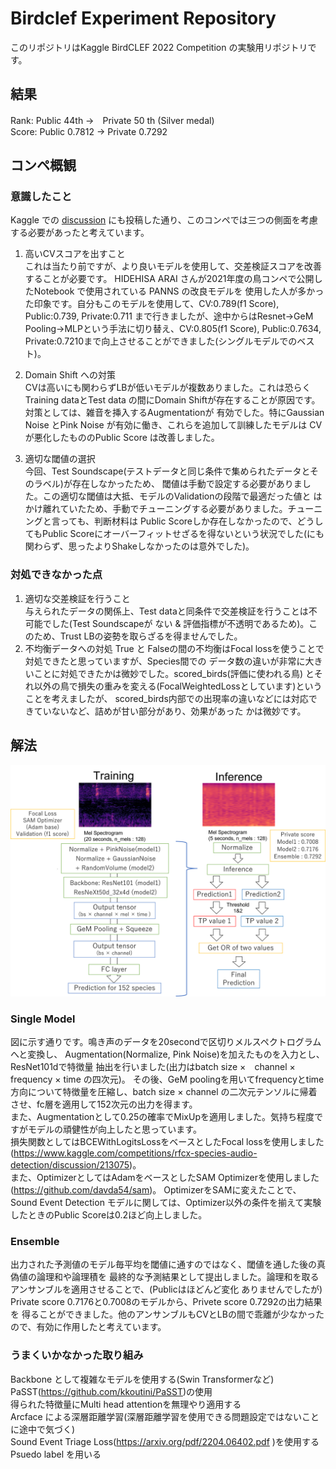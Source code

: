 # Birdclef Experiment Repository

このリポジトリはKaggle BirdCLEF 2022 Competition の実験用リポジトリです。

## 結果
Rank: Public 44th →　Private 50 th (Silver medal)  
Score: Public 0.7812 → Private 0.7292
## コンペ概観

### 意識したこと
Kaggle での [discussion](https://www.kaggle.com/competitions/birdclef-2022/discussion/321668) にも投稿した通り、このコンペでは三つの側面を考慮する必要があったと考えています。

1. 高いCVスコアを出すこと  
これは当たり前ですが、より良いモデルを使用して、交差検証スコアを改善することが必要です。
HIDEHISA ARAI さんが2021年度の鳥コンペで公開したNotebook で使用されている PANNS の改良モデルを
使用した人が多かった印象です。自分もこのモデルを使用して、CV:0.789(f1 Score), Public:0.739, Private:0.711
まで行きましたが、途中からはResnet→GeM Pooling→MLPという手法に切り替え、CV:0.805(f1 Score), Public:0.7634, Private:0.7210まで向上させることができました(シングルモデルでのベスト)。

2. Domain Shift への対策  
CVは高いにも関わらずLBが低いモデルが複数ありました。これは恐らくTraining dataとTest data
の間にDomain Shiftが存在することが原因です。対策としては、雑音を挿入するAugmentationが
有効でした。特にGaussian Noise とPink Noise が有効に働き、これらを追加して訓練したモデルは
CVが悪化したもののPublic Score は改善しました。

3. 適切な閾値の選択  
今回、Test Soundscape(テストデータと同じ条件で集められたデータとそのラベル)が存在しなかったため、
閾値は手動で設定する必要がありました。この適切な閾値は大抵、モデルのValidationの段階で最適だった値と
はかけ離れていたため、手動でチューニングする必要がありました。チューニングと言っても、判断材料は
Public Scoreしか存在しなかったので、どうしてもPublic Scoreにオーバーフィットせざるを得ないという状況でした(にも関わらず、思ったよりShakeしなかったのは意外でした)。


### 対処できなかった点
1. 適切な交差検証を行うこと  
与えられたデータの関係上、Test dataと同条件で交差検証を行うことは不可能でした(Test Soundscapeが
ない & 評価指標が不透明であるため)。このため、Trust LBの姿勢を取らざるを得ませんでした。
2. 不均衡データへの対処
True と Falseの間の不均衡はFocal lossを使うことで対処できたと思っていますが、Species間での
データ数の違いが非常に大きいことに対処できたかは微妙でした。scored_birds(評価に使われる鳥)
とそれ以外の鳥で損失の重みを変える(FocalWeightedLossとしています)ということを考えましたが、
scored_birds内部での出現率の違いなどには対応できていないなど、詰めが甘い部分があり、効果があった
かは微妙です。

## 解法

![Solution](solution.png) 

### Single Model
図に示す通りです。鳴き声のデータを20secondで区切りメルスペクトログラムへと変換し、
Augmentation(Normalize, Pink Noise)を加えたものを入力とし、ResNet101dで特徴量
抽出を行いました(出力はbatch size ×　channel × frequency × time の四次元)。
その後、GeM poolingを用いてfrequencyとtime方向について特徴量を圧縮し、batch size × channel
の二次元テンソルに帰着させ、fc層を適用して152次元の出力を得ます。  
また、Augmentationとして0.25の確率でMixUpを適用しました。気持ち程度ですがモデルの頑健性が向上したと思っています。  
損失関数としてはBCEWithLogitsLossをベースとしたFocal lossを使用しました(https://www.kaggle.com/competitions/rfcx-species-audio-detection/discussion/213075)。  
また、OptimizerとしてはAdamをベースとしたSAM Optimizerを使用しました(https://github.com/davda54/sam)。
OptimizerをSAMに変えたことで、Sound Event Detection モデルに関しては、Optimizer以外の条件を揃えて実験したときのPublic Scoreは0.2ほど向上しました。

### Ensemble
出力された予測値のモデル毎平均を閾値に通すのではなく、閾値を通した後の真偽値の論理和や論理積を
最終的な予測結果として提出しました。論理和を取るアンサンブルを適用させることで、(Publicはほどんど変化
ありませんでしたが) Private score 0.7176と0.7008のモデルから、Privete score 0.7292の出力結果を
得ることができました。他のアンサンブルもCVとLBの間で乖離が少なかったので、有効に作用したと考えています。


### うまくいかなかった取り組み
Backbone として複雑なモデルを使用する(Swin Transformerなど)  
PaSST(https://github.com/kkoutini/PaSST)の使用  
得られた特徴量にMulti head attentionを無理やり適用する  
Arcface による深層距離学習(深層距離学習を使用できる問題設定ではないことに途中で気づく)  
Sound Event Triage Loss(https://arxiv.org/pdf/2204.06402.pdf )を使用する  
Psuedo label を用いる